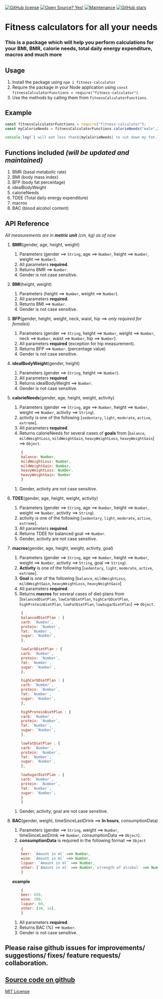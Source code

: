 [![GitHub license](https://img.shields.io/github/license/Naereen/StrapDown.js.svg)](https://github.com/manas3874/fitness-calculator/blob/master/LICENSE)
[![Open Source? Yes!](https://badgen.net/badge/Open%20Source/Yes%21/blue?icon=github)](https://github.com/manas3874/fitness-calculator)
[![Maintenance](https://img.shields.io/badge/Maintained-Yes!-green.svg)](https://github.com/manas3874/fitness-calculator/commits/master)
[![GitHub stars](https://img.shields.io/github/stars/fitness-calculator.svg?style=social&label=Star)](https://GitHub.com/manas3874/fitness-calculator/)


# Fitness calculators for all your needs
### This is a package which will help you perform calculations for your BMI, BMR, calorie needs, total daily energy expenditure, macros and much more





## **Usage**

1. Install the package using `npm i fitness-calculator`
2. Require the package in your Node application using `const fitnessCalculatorFunctions = require("fitness-calculator")`.
3. Use the methods by calling them from `fitnessCalculatorFunctions`.

## **Example**

```javascript
const fitnessCalculatorFunctions = require("fitness-calculator");
const myCalorieNeeds = fitnessCalculatorFunctions.calorieNeeds("male",22,176,73,"active");

console.log(`I will eat less than${myCalorieNeeds} to cut down my fat.`)
```
## **Functions included** *(will be updated and maintained)*
1. BMR (basal metabolic rate)
1. BMI (body mass index)
1. BFP (body fat percentage)
1. idealBodyWeight
1. calorieNeeds
1. TDEE (Total daily energy expenditure)
1. macros
1. BAC (blood alcohol content)

## **API Reference**

*All measurements are in **metric unit** (cm, kg) as of now*

1. **BMR**(gender, age, height, weight)
   1. Parameters (gender ==> `String`, age ==> `Number`, height ==> `Number`, weight ==> `Number`).
   1. All parameters **required**.
   1. Returns BMR ==> `Number`.
   1. Gender is not case sensitive.

1.  **BMI**(height, weight)

    1. Parameters (height ==> `Number`, weight ==> `Number`).
    1. All parameters **required**.
    1. Returns BMI ==> `Number`.
    1. Gender is not case sensitive.

1.  **BFP**(gender, height, weight, neck, waist, hip ==> *only required for females*)

    1. Parameters (gender ==> `String`, height ==> `Number`, weight ==> `Number`, neck ==> `Number`, waist ==> `Number`, hip ==> `Number`).
    1. All parameters **required** (exception for hip measurement).
    1. Returns BFP ==> `Number`. (percentage value)
    1. Gender is not case sensitive.

1.  **idealBodyWeight**(gender, height)

    1. Parameters (gender ==> `String`, height ==> `Number`).
    1. All parameters **required**
    1. Returns idealBodyWeight ==> `Number`.
    1. Gender is not case sensitive.

1.  **calorieNeeds**(gender, age, height, weight, activity)

    1. Parameters (gender ==> `String`, age ==> `Number`, height ==> `Number`, weight ==> `Number`, activity ==> `String`).
    1. activity is one of the following [`sedentary`, `light`, `moderate`, `active`, `extreme`].
    1. All parameters **required**.
    1. Returns calorieNeeds for several cases of **goals** from [`balance`, `mildWeightLoss`, `mildWeightGain`, `heavyWeightLoss`, `heavyWeightGain`] ==> `Object`.
    ```javascript 
        {
        balance: Number,
        mildWeightLoss: Number,
        mildWeightGain: Number,
        heavyWeightLoss: Number,
        heavyWeightGain: Number
        }
    ```
    1. Gender, activity are not case sensitive.

1.  **TDEE**(gender, age, height, weight, activity)

    1. Parameters (gender ==> `String`, age ==> `Number`, height ==> `Number`, weight ==> `Number`, activity ==> `String`).
    1. activity is one of the following [`sedentary`, `light`, `moderate`, `active`, `extreme`].
    1. All parameters **required**.
    1. Returns TDEE for balanced goal ==> `Number`.
    1. Gender, activity are not case sensitive.

1.  **macros**(gender, age, height, weight, activity, goal)

    1. Parameters (gender ==> `String`, age ==> `Number`, height ==> `Number`, weight ==> `Number`, activity ==> `String`, goal ==> `String`).
    1. **Activity** is one of the following [`sedentary`, `light`, `moderate`, `active`, `extreme`].
    1. **Goal** is one of the following [`balance`, `mildWeightLoss`, `mildWeightGain`, `heavyWeightLoss`, `heavyWeightGain`]
    1. All parameters **required**.
    1. Returns **macros** for several cases of diet-plans from [`balancedDietPlan`, `lowCarbDietPlan`, `highCarbDietPlan`, `highProteinDietPlan`, `lowFatDietPlan`, `lowSugarDietPlan`] ==> `Object`.
    ```javascript 
        {
        balancedDietPlan : {
        carb: `Number`,
        protein: `Number`,
        fat: `Number`,
        sugar: `Number`,
        },

        lowCarbDietPlan : {
        carb: `Number`,
        protein: `Number`,
        fat: `Number`,
        sugar: `Number`,
        },

        highCarbDietPlan : {
        carb: `Number`,
        protein: `Number`,
        fat: `Number`,
        sugar: `Number`,
        },

        highProteinDietPlan : {
        carb: `Number`,
        protein: `Number`,
        fat: `Number`,
        sugar: `Number`,
        },

        lowFatDietPlan : {
        carb: `Number`,
        protein: `Number`,
        fat: `Number`,
        sugar: `Number`,
        },

        lowSugarDietPlan : {
        carb: `Number`,
        protein: `Number`,
        fat: `Number`,
        sugar: `Number`,
        }
        }
    ```
    1. Gender, activity, goal are not case sensitive.

1.  **BAC**(gender, weight, timeSinceLastDrink ==> **In hours**, consumptionData)

    1. Parameters (gender ==> `String`, weight ==> `Number`, timeSinceLastDrink ==> `Number`, consumptionData ==> `Object`).
    1. **consumptionData** is required in the following format ==> `Object`
    ```javascript
        {
        beer: `Amount in ml` ==> Number,
        wine: `Amount in ml` ==> Number,
        liquor: `Amount in ml` ==> Number,
        other: [`Amount in ml` ==> Number,`strength of alcohol` ==> Number],
        }
    ```
    **example**
    ```javascript
        {
        beer: 650,
        wine: 200,
        liquor: 60,
        other: [30, 14],
        }
    ```
    1. All parameters **required**.
    1. Returns BAC (%) ==> `Number`.
    1. Gender is not case sensitive.


## Please raise github issues for improvements/ suggestions/ fixes/ feature requests/ collaboration.

## [Source code on github](https://github.com/manas3874/fitness-calculator) 
[MIT License](https://opensource.org/licenses/MIT)
